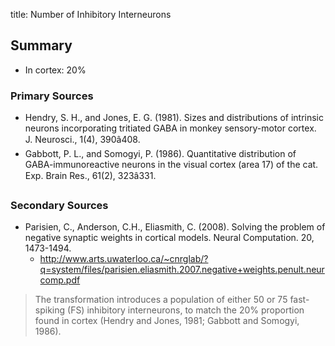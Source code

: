 title: Number of Inhibitory Interneurons

## Summary

  * In cortex: 20%

### Primary Sources

  * Hendry, S. H., and Jones, E. G. (1981). Sizes and distributions of intrinsic neurons incorporating tritiated GABA in monkey sensory-motor cortex. J. Neurosci., 1(4), 390â408.
  * Gabbott, P. L., and Somogyi, P. (1986). Quantitative distribution of GABA-immunoreactive neurons in the visual cortex (area 17) of the cat. Exp. Brain Res., 61(2), 323â331.

### Secondary Sources

  * Parisien, C., Anderson, C.H., Eliasmith, C. (2008). Solving the problem of negative synaptic weights in cortical models. Neural Computation. 20, 1473-1494.
    * http://www.arts.uwaterloo.ca/~cnrglab/?q=system/files/parisien.eliasmith.2007.negative+weights.penult.neurcomp.pdf

> The transformation introduces a population of either 50 or 75 fast-spiking
(FS) inhibitory interneurons, to match the 20% proportion found in cortex
(Hendry and Jones, 1981; Gabbott and Somogyi, 1986).
